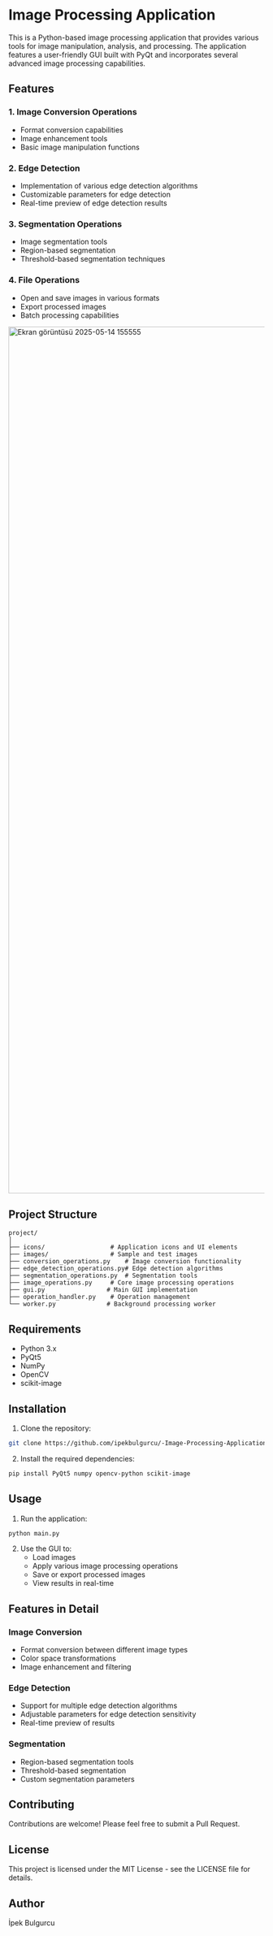 # Image Processing Application

This is a Python-based image processing application that provides various tools for image manipulation, analysis, and processing. The application features a user-friendly GUI built with PyQt and incorporates several advanced image processing capabilities.

## Features

### 1. Image Conversion Operations
- Format conversion capabilities
- Image enhancement tools
- Basic image manipulation functions

### 2. Edge Detection
- Implementation of various edge detection algorithms
- Customizable parameters for edge detection
- Real-time preview of edge detection results

### 3. Segmentation Operations
- Image segmentation tools
- Region-based segmentation
- Threshold-based segmentation techniques

### 4. File Operations
- Open and save images in various formats
- Export processed images
- Batch processing capabilities
<img width="2878" height="1707" alt="Ekran görüntüsü 2025-05-14 155555" src="https://github.com/user-attachments/assets/27374296-1687-415c-957f-2b2e0c6c25b7" />

## Project Structure

```
project/
│
├── icons/                  # Application icons and UI elements
├── images/                 # Sample and test images
├── conversion_operations.py    # Image conversion functionality
├── edge_detection_operations.py# Edge detection algorithms
├── segmentation_operations.py  # Segmentation tools
├── image_operations.py     # Core image processing operations
├── gui.py                 # Main GUI implementation
├── operation_handler.py    # Operation management
└── worker.py              # Background processing worker
```

## Requirements

- Python 3.x
- PyQt5
- NumPy
- OpenCV
- scikit-image

## Installation

1. Clone the repository:
```bash
git clone https://github.com/ipekbulgurcu/-Image-Processing-Application.git
```

2. Install the required dependencies:
```bash
pip install PyQt5 numpy opencv-python scikit-image
```

## Usage

1. Run the application:
```bash
python main.py
```

2. Use the GUI to:
   - Load images
   - Apply various image processing operations
   - Save or export processed images
   - View results in real-time

## Features in Detail

### Image Conversion
- Format conversion between different image types
- Color space transformations
- Image enhancement and filtering

### Edge Detection
- Support for multiple edge detection algorithms
- Adjustable parameters for edge detection sensitivity
- Real-time preview of results

### Segmentation
- Region-based segmentation tools
- Threshold-based segmentation
- Custom segmentation parameters

## Contributing

Contributions are welcome! Please feel free to submit a Pull Request.

## License

This project is licensed under the MIT License - see the LICENSE file for details.

## Author

İpek Bulgurcu
